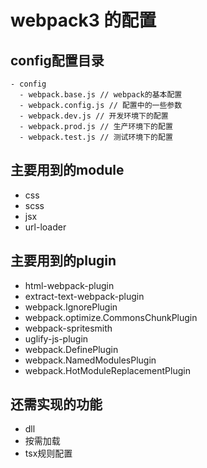 # webpack3 的配置

## config配置目录

    - config
      - webpack.base.js // webpack的基本配置
      - webpack.config.js // 配置中的一些参数
      - webpack.dev.js // 开发环境下的配置
      - webpack.prod.js // 生产环境下的配置
      - webpack.test.js // 测试环境下的配置

## 主要用到的module

- css
- scss
- jsx
- url-loader

## 主要用到的plugin

- html-webpack-plugin
- extract-text-webpack-plugin
- webpack.IgnorePlugin
- webpack.optimize.CommonsChunkPlugin
- webpack-spritesmith
- uglify-js-plugin
- webpack.DefinePlugin
- webpack.NamedModulesPlugin
- webpack.HotModuleReplacementPlugin

## 还需实现的功能

- dll
- 按需加载
- tsx规则配置